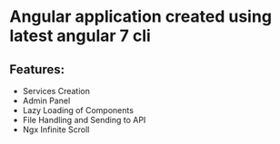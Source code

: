  Angular application created using latest angular 7 cli
===========================================================

  Features:
  ----------
  
   * Services Creation
   * Admin Panel
   * Lazy Loading of Components
   * File Handling and Sending to API
   * Ngx Infinite Scroll
   
   
